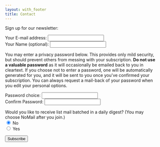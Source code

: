 ```yaml
---
layout: with_footer
title: Contact
---
```

Sign up for our newsletter:
<form method="post" action="https://lists.schokokeks.org/mailman/subscribe/comaking-news">
Your E-mail address: <input name="email"><br/>
Your Name (optional): <input name="fullname">
<p>You may enter a privacy password below. This provides only mild security, but should prevent others from messing with your subscription. <strong>Do not use a valuable password</strong> as it will occasionally be emailed back to you in cleartext. If you choose not to enter a password, one will be automatically generated for you, and it will be sent to you once you've confirmed your subscription. You can always request a mail-back of your password when you edit your personal options.</p>
<p>Password choice: <input type="password" name="pw"><br/> 
Confirm Password: <input type="password" name="pw-conf"></p>

<p>Would you like to receive list mail batched in a daily digest? (You may choose NoMail after you join.) <br/>
<input type="radio" name= "digest" value="0" checked> No <br/>
<input type="radio" name="digest" value="1"> Yes</p>


<p><input type="submit" name="email-button" value="Subscribe"></p>
</form>